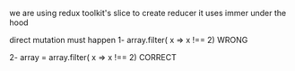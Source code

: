 we are using redux toolkit's slice to create reducer
it uses immer under the hood

direct mutation must happen
1- array.filter( x => x !== 2) WRONG

2- array = array.filter( x => x !== 2) CORRECT
